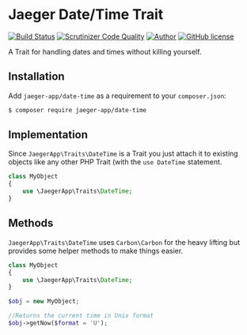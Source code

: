 # Jaeger Date/Time Trait

[![Build Status](https://travis-ci.org/jaeger-app/date-time.svg?branch=master)](https://travis-ci.org/jaeger-app/console)
[![Scrutinizer Code Quality](https://scrutinizer-ci.com/g/jaeger-app/date-time/badges/quality-score.png?b=master)](https://scrutinizer-ci.com/g/jaeger-app/console/?branch=master)
[![Author](http://img.shields.io/badge/author-@mithra62-blue.svg?style=flat-square)](https://twitter.com/mithra62)
[![GitHub license](https://img.shields.io/badge/license-MIT-blue.svg)](https://raw.githubusercontent.com/jaeger-app/bootstrap/master/LICENSE) 

A Trait for handling dates and times without killing yourself.

## Installation
Add `jaeger-app/date-time` as a requirement to your `composer.json`:

```bash
$ composer require jaeger-app/date-time
```

## Implementation

Since `JaegerApp\Traits\DateTime` is a Trait you just attach it to existing objects like any other PHP Trait (with the `use DateTime` statement. 

```php
class MyObject
{
    use \JaegerApp\Traits\DateTime; 
}
```

## Methods

`JaegerApp\Traits\DateTime` uses `Carbon\Carbon` for the heavy lifting but provides some helper methods to make things easier.

```php
class MyObject
{
    use \JaegerApp\Traits\DateTime; 
}

$obj = new MyObject;

//Returns the current time in Unix format
$obj->getNow($format = 'U');

```

